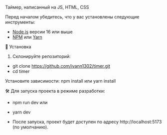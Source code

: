  Таймер, написанный на JS, HTML, CSS

 
Перед началом убедитесь, что у вас установлены следующие инструменты:
- [Node.js](https://nodejs.org/) версии 16 или выше
- [NPM](https://www.npmjs.com/) или [Yarn](https://yarnpkg.com/)

 🚀 Установка

1. Склонируйте репозиторий:

  - git clone https://github.com/ivann1302/timer.git
  - cd timer

Установите зависимости:
npm install
или
yarn install

🛠️ Для запуска проекта в режиме разработки:

- npm run dev
 или
- yarn dev

- После запуска, проект будет доступен по адресу http://localhost:5173 (по умолчанию).

